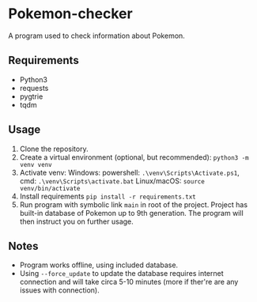 # Pokemon-checker
A program used to check information about Pokemon.

## Requirements
- Python3
- requests
- pygtrie
- tqdm

## Usage
1. Clone the repository.
2. Create a virtual environment (optional, but recommended): `python3 -m venv venv`
3. Activate venv:
Windows: powershell: `.\venv\Scripts\Activate.ps1`, cmd: `.\venv\Scripts\activate.bat`
Linux/macOS: `source venv/bin/activate`
4. Install requirements `pip install -r requirements.txt`
5. Run program with symbolic link `main` in root of the project.
Project has built-in database of Pokemon up to 9th generation. The program will then instruct you on further usage.

## Notes
- Program works offline, using included database.
- Using `--force_update` to update the database requires internet connection and will take circa 5-10 minutes (more if ther're are any issues with connection).